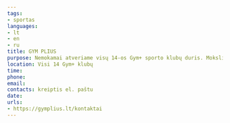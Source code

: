```yaml
---
tags:
- sportas
languages:
- lt
- en
- ru
title: GYM PLIUS
purpose: Nemokamai atveriame visų 14-os Gym+ sporto klubų duris. Moksliniais tyrimais įrodyta, kad sportas padeda stiprinti psichologinę pusiausvyrą, malšinti stresą bei įtampą.Nemokamas abonementas suteikiamas el. paštu (https://gymplius.lt/kontaktai) arba atvykus į Gym+ administraciją, pateikiant vieną iš dokumentų: ukrainos pilietybę įrodantį dokumentą, leidimą laikinai gyventi Lietuvoje ar vizą.
location: Visi 14 Gym+ klubų
time: 
phone: 
email: 
contacts: kreiptis el. paštu
date: 
urls:
- https://gymplius.lt/kontaktai
---
```

